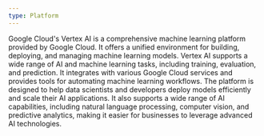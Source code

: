 ```yaml
---
type: Platform
---
```


Google Cloud's Vertex AI is a comprehensive machine learning platform provided by Google Cloud. It offers a unified environment for building, deploying, and managing machine learning models. Vertex AI supports a wide range of AI and machine learning tasks, including training, evaluation, and prediction. It integrates with various Google Cloud services and provides tools for automating machine learning workflows. The platform is designed to help data scientists and developers deploy models efficiently and scale their AI applications. It also supports a wide range of AI capabilities, including natural language processing, computer vision, and predictive analytics, making it easier for businesses to leverage advanced AI technologies.